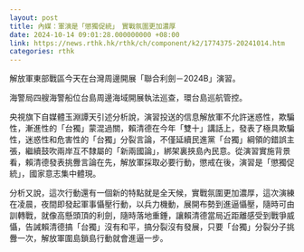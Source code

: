 ```yaml
---
layout: post
title: 內媒：軍演是「懲獨促統」　實戰氛圍更加濃厚
date: 2024-10-14 09:01:28.000000000 +08:00
link: https://news.rthk.hk/rthk/ch/component/k2/1774375-20241014.htm
categories: rthk
---
```


解放軍東部戰區今天在台灣周邊開展「聯合利劍－2024B」演習。

海警局四艘海警船位台島周邊海域開展執法巡查，環台島巡航管控。

央視旗下自媒體玉淵譚天引述分析說，演習投送的信息解放軍不允許迷惑性，欺騙性，漸進性的「台獨」蒙混過關，賴清德在今年「雙十」講話上，發表了極具欺騙性，迷惑性和危害性的「台獨」分裂言論，不僅延續民進黨「台獨」綱領的錯誤主張，繼續鼓吹兩岸互不隸屬的「新兩國論」，綁架裏挾島內民意。從演習實施背景看，賴清德發表挑釁言論在先，解放軍採取必要行動，懲戒在後，演習是「懲獨促統」，國家意志集中體現。

分析又說，這次行動還有一個新的特點就是全天候，實戰氛圍更加濃厚，這次演練在凌晨，夜間即發起軍事懾壓行動，以兵力機動，展開布勢到進逼懾壓，隨時可由訓轉戰，就像高懸頭頂的利劍，隨時落地重錘，讓賴清德當局近距離感受到戰爭威懾，告誡賴清德搞「台獨」沒有和平，搞分裂沒有發展，只要「台獨」分裂分子挑釁一次，解放軍圍島鎖島行動就會進逼一步。

